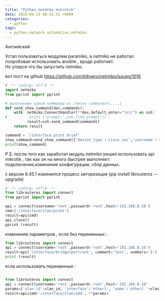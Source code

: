 ```yaml
---
title: "Python netmiko mikrotik"
date: 2019-03-22 00:52:51 +0000
categories:
  - python
tags:
  - python,network automation,netmiko
---
```

<a rel="nofollow"  onclick="window.open('http://www.google.com/translate?u='+encodeURIComponent(location.href)+'&langpair=ru%7Cen&en=ru&ie=UTF8'); return false;" title="Google-Translate to English">Английский</a>


Устал  пользоваться модулем paramiko, а netmiko не работал. попробовал использовать ansible , вроде работает.  
Но  уперся что бы запустить netmiko.

вот пост на github https://github.com/ktbyers/netmiko/issues/1016



```python
# -*- coding: utf-8 -*-
import netmiko
from pprint import pprint

# выполнение одной комманды из списка commands=[,,,,]
def send_show_command(dev,commands):
    with  netmiko.ConnectHandler(**dev,default_enter="\n\r") as ssh:
#          print ('prompt:',ssh.find_prompt())
          result=ssh.send_command(commands)
    return result

command = '/interface print brief'
show_command=send_show_command({'device_type':'cisco_ios','username':'root+ct80h','password':'root','verbose':True,'ip':'192.168.30.20'},command)
print(show_command)
```

P.S. после того как заработал модуль netmiko решил использовать api mikrotik  , так как он на много быстрее выполняет: подключение,изменения конфигурации,  сбор данных.

с версии 6.45.1 изменился процесс авторизации (pip install librouteros --upgrade)
```python
# -*- coding: utf-8 -*-
from librouteros import connect
from pprint import pprint

api = connect(username='root',password='root',host='192.168.0.10')
cmd=('/interface/vlan/print')
result=api(cmd)
api.close()
pprint (result)
```

изменение параметров  , если без переменных :
```python
from librouteros import connect
api = connect(username='root',password='root',host='192.168.0.10')
result=api('/interface/bridge/port/set', comment='test', numbers='3')  лучше по .id
print (result)
```

если использовать переменные :
```python

from librouteros import connect
api = connect(username='root',password='root',host='192.168.0.10'
params={'vlan-id':vlan_id, 'interface':'ether1', 'name':'ether1.'+vlan_id, 'comment':'pppoe_vlan'}
result=api(cmd='/interface/vlan/add', **params)
```

<!-- Yandex.Metrika counter --> <script type="text/javascript" > (function(m,e,t,r,i,k,a){m[i]=m[i]||function(){(m[i].a=m[i].a||[]).push(arguments)}; m[i].l=1*new Date();k=e.createElement(t),a=e.getElementsByTagName(t)[0],k.async=1,k.src=r,a.parentNode.insertBefore(k,a)}) (window, document, "script", "https://mc.yandex.ru/metrika/tag.js", "ym"); ym(53515717, "init", { clickmap:true, trackLinks:true, accurateTrackBounce:true, webvisor:true }); </script> <noscript><div><img src="https://mc.yandex.ru/watch/53515717" style="position:absolute; left:-9999px;" alt="" /></div></noscript> <!-- /Yandex.Metrika counter -->
